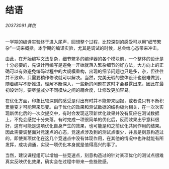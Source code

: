 # 结语

###### 20373091 龚悦

一学期的编译实验终于进入尾声，回想整个过程，比较深刻的感受可以用“细节繁杂”一词来概括。本学期的编译实验，尤其是调试的时候，总会给心态带来冲击。

由此，在开始编写文法复杂，细节繁多的编译器的各个模块前，一个整体的设计是十分必要的，先设计再编写是避免一开始就落入繁杂细节的好方法，大方向上的正确可以有效避免编码过程中的大规模重构，出现的细节问题也只是多，杂，但往往并不致命，只需要稍作修改就可以解决。当然，完美无瑕的整体设计也很难做到，随着编写不断推进，理解不断深入，一些新的问题在这时才会暴露出来，因此在最初设计时，要尽量减少不同模块之间的耦合度，让修改更加容易。

在优化方面，印象比较深刻的感受是付出有时并不能带来回报，或者说只有不断积累量变才可能带来质变。由于优化的效果和测试数据的结构极为相关，在一次次实现新优化后的一次次提交中，有时会发现这项新优化效果并没有反应在测试数据上，不免会感觉十分失落。有时完成一项很简单的优化后，反而效果出乎意料很好，这有可能是这项优化自身产生的效果，也可能是和之前优化共同作用的结果。因此需要调整面对竞速点的心态，竞速点涉及到的测试点很少，并且是刻意构造过的，即使某项优化在这几个竞速点中没有体现作用，在其他的情况中也许就能有所发挥，成功调通，实现一项优化本身就是值得高兴的事了。

当然，建议课程组可以增加一些竞速点，刻意构造过的针对某项优化的测试点很难真实反映优化效果，确实会在过程中带来一些挫败感。